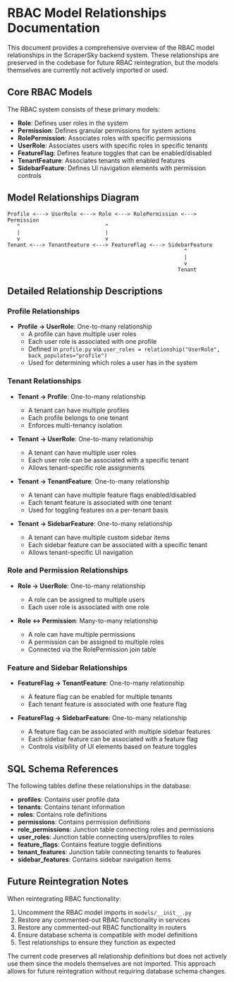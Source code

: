 # RBAC Model Relationships Documentation

This document provides a comprehensive overview of the RBAC model relationships in the ScraperSky backend system. These relationships are preserved in the codebase for future RBAC reintegration, but the models themselves are currently not actively imported or used.

## Core RBAC Models

The RBAC system consists of these primary models:

- **Role**: Defines user roles in the system
- **Permission**: Defines granular permissions for system actions
- **RolePermission**: Associates roles with specific permissions
- **UserRole**: Associates users with specific roles in specific tenants
- **FeatureFlag**: Defines feature toggles that can be enabled/disabled
- **TenantFeature**: Associates tenants with enabled features
- **SidebarFeature**: Defines UI navigation elements with permission controls

## Model Relationships Diagram

```
Profile <---> UserRole <---> Role <---> RolePermission <---> Permission
   ^                           ^
   |                           |
   v                           v
Tenant <---> TenantFeature <---> FeatureFlag <---> SidebarFeature
                                                        ^
                                                        |
                                                        v
                                                      Tenant
```

## Detailed Relationship Descriptions

### Profile Relationships

- **Profile → UserRole**: One-to-many relationship
  - A profile can have multiple user roles
  - Each user role is associated with one profile
  - Defined in `profile.py` via `user_roles = relationship("UserRole", back_populates="profile")`
  - Used for determining which roles a user has in the system

### Tenant Relationships

- **Tenant → Profile**: One-to-many relationship
  - A tenant can have multiple profiles
  - Each profile belongs to one tenant
  - Enforces multi-tenancy isolation

- **Tenant → UserRole**: One-to-many relationship
  - A tenant can have multiple user roles
  - Each user role can be associated with a specific tenant
  - Allows tenant-specific role assignments

- **Tenant → TenantFeature**: One-to-many relationship
  - A tenant can have multiple feature flags enabled/disabled
  - Each tenant feature is associated with one tenant
  - Used for toggling features on a per-tenant basis

- **Tenant → SidebarFeature**: One-to-many relationship
  - A tenant can have multiple custom sidebar items
  - Each sidebar feature can be associated with a specific tenant
  - Allows tenant-specific UI navigation

### Role and Permission Relationships

- **Role → UserRole**: One-to-many relationship
  - A role can be assigned to multiple users
  - Each user role is associated with one role

- **Role ↔ Permission**: Many-to-many relationship
  - A role can have multiple permissions
  - A permission can be assigned to multiple roles
  - Connected via the RolePermission join table

### Feature and Sidebar Relationships

- **FeatureFlag → TenantFeature**: One-to-many relationship
  - A feature flag can be enabled for multiple tenants
  - Each tenant feature is associated with one feature flag

- **FeatureFlag → SidebarFeature**: One-to-many relationship
  - A feature flag can be associated with multiple sidebar features
  - Each sidebar feature can be associated with a feature flag
  - Controls visibility of UI elements based on feature toggles

## SQL Schema References

The following tables define these relationships in the database:

- **profiles**: Contains user profile data
- **tenants**: Contains tenant information
- **roles**: Contains role definitions
- **permissions**: Contains permission definitions
- **role_permissions**: Junction table connecting roles and permissions
- **user_roles**: Junction table connecting users/profiles to roles
- **feature_flags**: Contains feature toggle definitions
- **tenant_features**: Junction table connecting tenants to features
- **sidebar_features**: Contains sidebar navigation items

## Future Reintegration Notes

When reintegrating RBAC functionality:

1. Uncomment the RBAC model imports in `models/__init__.py`
2. Restore any commented-out RBAC functionality in services
3. Restore any commented-out RBAC functionality in routers
4. Ensure database schema is compatible with model definitions
5. Test relationships to ensure they function as expected

The current code preserves all relationship definitions but does not actively use them since the models themselves are not imported. This approach allows for future reintegration without requiring database schema changes.
